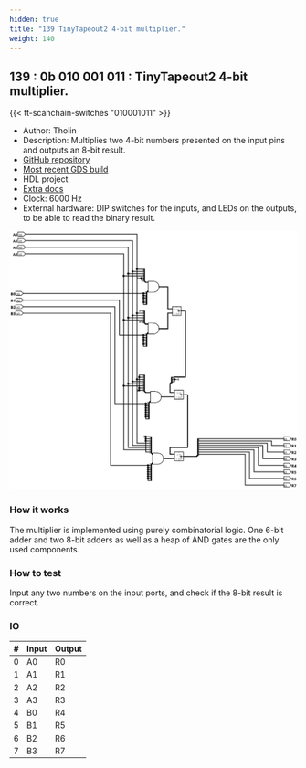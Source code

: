 ```yaml
---
hidden: true
title: "139 TinyTapeout2 4-bit multiplier."
weight: 140
---
```


## 139 : 0b 010 001 011 : TinyTapeout2 4-bit multiplier.

{{< tt-scanchain-switches "010001011" >}}

* Author: Tholin
* Description: Multiplies two 4-bit numbers presented on the input pins and outputs an 8-bit result.
* [GitHub repository](https://github.com/89Mods/tt2-4x4-multiply)
* [Most recent GDS build](https://github.com/AvalonSemiconductors/tt2-4x4-multiply/actions/runs/3603903621)
* HDL project
* [Extra docs]()
* Clock: 6000 Hz
* External hardware: DIP switches for the inputs, and LEDs on the outputs, to be able to read the binary result.

![picture](images/circuit.png)

### How it works

The multiplier is implemented using purely combinatorial logic. One 6-bit adder and two 8-bit adders as well as a heap of AND gates are the only used components.

### How to test

Input any two numbers on the input ports, and check if the 8-bit result is correct.

### IO

| # | Input        | Output       |
|---|--------------|--------------|
| 0 | A0  | R0 |
| 1 | A1  | R1 |
| 2 | A2  | R2 |
| 3 | A3  | R3 |
| 4 | B0  | R4 |
| 5 | B1  | R5 |
| 6 | B2  | R6 |
| 7 | B3  | R7 |
